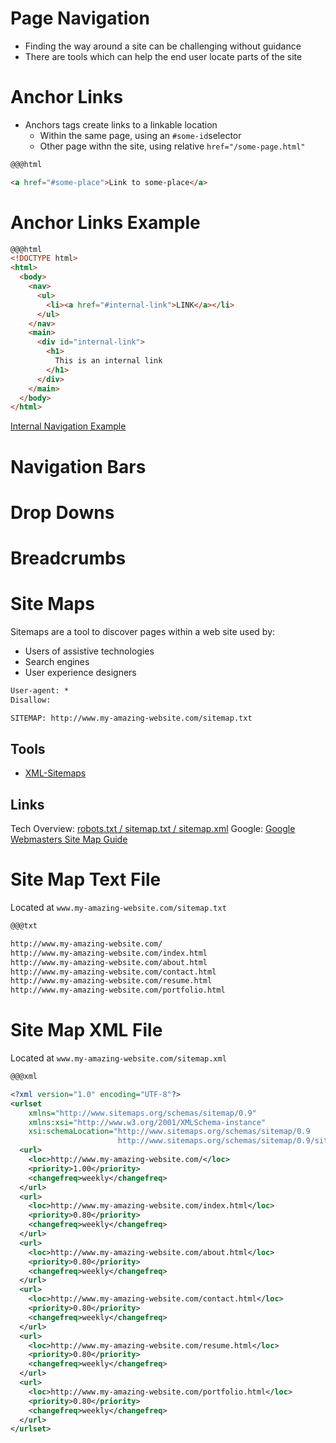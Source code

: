 # Page Navigation

  * Finding the way around a site can be challenging without guidance
  * There are tools which can help the end user locate parts of the site

# Anchor Links

* Anchors tags create links to a linkable location
    * Within the same page, using an `#some-id`selector
    * Other page withn the site, using relative `href="/some-page.html"`

```html
@@@html

<a href="#some-place">Link to some-place</a>
```

# Anchor Links Example

```html
@@@html
<!DOCTYPE html>
<html>
  <body>
    <nav>
      <ul>
        <li><a href="#internal-link">LINK</a></li>
      </ul>
    </nav>
    <main>
      <div id="internal-link">
        <h1>
          This is an internal link
        </h1>
      </div>
    </main>
  </body>
</html>
```

[Internal Navigation Example](./navigation-anchors.html)

# Navigation Bars

# Drop Downs

# Breadcrumbs

# Site Maps

Sitemaps are a tool to discover pages within a web site used by:

  * Users of assistive technologies
  * Search engines
  * User experience designers

```txt
User-agent: *
Disallow:

SITEMAP: http://www.my-amazing-website.com/sitemap.txt
```

## Tools
  * [XML-Sitemaps](https://www.xml-sitemaps.com/)

## Links

Tech Overview: [robots.txt / sitemap.txt / sitemap.xml](http://www.my-amazing-website.com/robots-sitemaps.html)
Google: [Google Webmasters Site Map Guide](https://support.google.com/webmasters/answer/183668?hl=en&ref_topic=4581190)

# Site Map Text File

Located at `www.my-amazing-website.com/sitemap.txt`

```txt
@@@txt

http://www.my-amazing-website.com/
http://www.my-amazing-website.com/index.html
http://www.my-amazing-website.com/about.html
http://www.my-amazing-website.com/contact.html
http://www.my-amazing-website.com/resume.html
http://www.my-amazing-website.com/portfolio.html
```

# Site Map XML File

Located at `www.my-amazing-website.com/sitemap.xml`

```xml
@@@xml

<?xml version="1.0" encoding="UTF-8"?>
<urlset
    xmlns="http://www.sitemaps.org/schemas/sitemap/0.9"
    xmlns:xsi="http://www.w3.org/2001/XMLSchema-instance"
    xsi:schemaLocation="http://www.sitemaps.org/schemas/sitemap/0.9
                        http://www.sitemaps.org/schemas/sitemap/0.9/sitemap.xsd">
  <url>
    <loc>http://www.my-amazing-website.com/</loc>
    <priority>1.00</priority>
    <changefreq>weekly</changefreq>
  </url>
  <url>
    <loc>http://www.my-amazing-website.com/index.html</loc>
    <priority>0.80</priority>
    <changefreq>weekly</changefreq>
  </url>
  <url>
    <loc>http://www.my-amazing-website.com/about.html</loc>
    <priority>0.80</priority>
    <changefreq>weekly</changefreq>
  </url>
  <url>
    <loc>http://www.my-amazing-website.com/contact.html</loc>
    <priority>0.80</priority>
    <changefreq>weekly</changefreq>
  </url>
  <url>
    <loc>http://www.my-amazing-website.com/resume.html</loc>
    <priority>0.80</priority>
    <changefreq>weekly</changefreq>
  </url>
  <url>
    <loc>http://www.my-amazing-website.com/portfolio.html</loc>
    <priority>0.80</priority>
    <changefreq>weekly</changefreq>
  </url>
</urlset>
```
